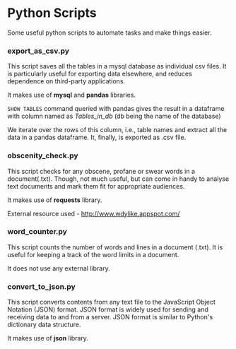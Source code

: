 # Python Scripts
Some useful python scripts to automate tasks and make things easier.

### export_as_csv.py

This script saves all the tables in a mysql database as individual csv files. It is particularly useful for exporting data 
elsewhere, and reduces dependence on third-party applications.

It makes use of **mysql** and **pandas** libraries. 

```SHOW TABLES```
command queried with pandas gives the result in a dataframe with column named as *Tables_in_db* 
(db being the name of the database)

We iterate over the rows of this column, i.e., table names and extract all the data in a pandas dataframe. It, finally, is 
exported as .csv file.

### obscenity_check.py

This script checks for any obscene, profane or swear words in a document(.txt). Though, not much useful, but can come in handy to analyse text documents and mark them fit for appropriate audiences.

It makes use of **requests** library.

External resource used - http://www.wdylike.appspot.com/

### word_counter.py

This script counts the number of words and lines in a document (.txt). It is useful for keeping a track of the word limits in a document.

It does not use any external library.

### convert_to_json.py

This script converts contents from any text file to the JavaScript Object Notation (JSON) format. JSON format is widely used for sending and receiving data to and from a server. JSON format is similar to Python's dictionary data structure.

It makes use of **json** library.

